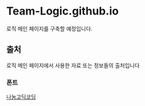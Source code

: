 # Team-Logic.github.io

로직 메인 페이지를 구축할 예정입니다.

## 출처
로직 메인 페이지에서 사용한 자료 또는 정보들의 출처입니다

### 폰트 
[나눔고딕코딩](https://github.com/naver/nanumfont)